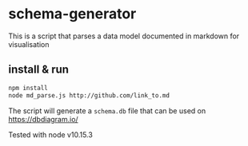 # schema-generator
This is a script that parses a data model documented in markdown for visualisation

## install & run
```bash
npm install
node md_parse.js http://github.com/link_to.md
```

The script will generate a ```schema.db``` file that can be used on https://dbdiagram.io/

Tested with node v10.15.3